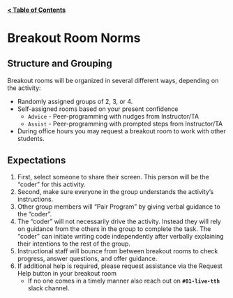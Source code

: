#### [< Table of Contents](README.md)

# Breakout Room Norms

## Structure and Grouping

Breakout rooms will be organized in several different ways, depending on the activity:

- Randomly assigned groups of 2, 3, or 4.
- Self-assigned rooms based on your present confidence
  - `Advice` - Peer-programming with nudges from Instructor/TA
  - `Assist` - Peer-programming with prompted steps from Instructor/TA
- During office hours you may request a breakout room to work with other students.

## Expectations

1. First, select someone to share their screen. This person will be the “coder” for this activity.
1. Second, make sure everyone in the group understands the activity’s instructions.
1. Other group members will “Pair Program” by giving verbal guidance to the “coder”.
1. The “coder” will not necessarily drive the activity. Instead they will rely on guidance from the others in the group to complete the task. The “coder” can initiate writing code independently after verbally explaining their intentions to the rest of the group.
1. Instructional staff will bounce from between breakout rooms to check progress, answer questions, and offer guidance.
1. If additional help is required, please request assistance via the Request Help button in your breakout room
   - If no one comes in a timely manner also reach out on **`#01-live-tth`** slack channel.
